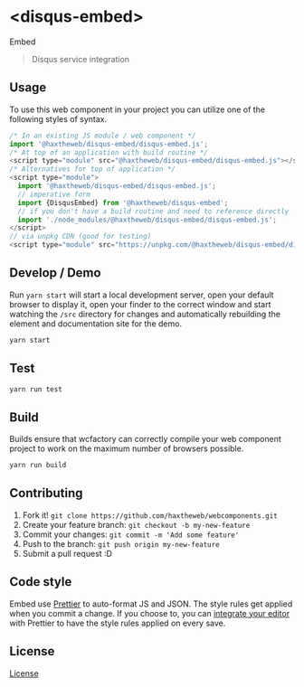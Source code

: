 # &lt;disqus-embed&gt;

Embed
> Disqus service integration

## Usage
To use this web component in your project you can utilize one of the following styles of syntax.

```js
/* In an existing JS module / web component */
import '@haxtheweb/disqus-embed/disqus-embed.js';
/* At top of an application with build routine */
<script type="module" src="@haxtheweb/disqus-embed/disqus-embed.js"></script>
/* Alternatives for top of application */
<script type="module">
  import '@haxtheweb/disqus-embed/disqus-embed.js';
  // imperative form
  import {DisqusEmbed} from '@haxtheweb/disqus-embed';
  // if you don't have a build routine and need to reference directly
  import './node_modules/@haxtheweb/disqus-embed/disqus-embed.js';
</script>
// via unpkg CDN (good for testing)
<script type="module" src="https://unpkg.com/@haxtheweb/disqus-embed/disqus-embed.js"></script>
```

## Develop / Demo
Run `yarn start` will start a local development server, open your default browser to display it, open your finder to the correct window and start watching the `/src` directory for changes and automatically rebuilding the element and documentation site for the demo.
```bash
yarn start
```

## Test

```bash
yarn run test
```

## Build
Builds ensure that wcfactory can correctly compile your web component project to
work on the maximum number of browsers possible.
```bash
yarn run build
```

## Contributing

1. Fork it! `git clone https://github.com/haxtheweb/webcomponents.git`
2. Create your feature branch: `git checkout -b my-new-feature`
3. Commit your changes: `git commit -m 'Add some feature'`
4. Push to the branch: `git push origin my-new-feature`
5. Submit a pull request :D

## Code style

Embed  use [Prettier][prettier] to auto-format JS and JSON.  The style rules get applied when you commit a change.  If you choose to, you can [integrate your editor][prettier-ed] with Prettier to have the style rules applied on every save.

[prettier]: https://github.com/prettier/prettier/
[prettier-ed]: https://github.com/prettier/prettier/#editor-integration
[polyserve]: https://github.com/Polymer/polyserve
[web-component-tester]: https://github.com/Polymer/web-component-tester

## License
[ License](http://opensource.org/licenses/)